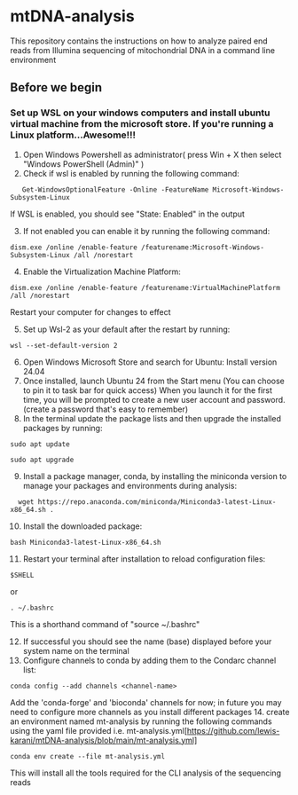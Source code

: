 # mtDNA-analysis
This repository contains the instructions on how to analyze paired end reads from Illumina sequencing of mitochondrial DNA in a command line environment

## Before we begin
### Set up WSL on your windows computers and install ubuntu virtual machine from the microsoft store. If you're running a Linux platform...Awesome!!!

1. Open Windows Powershell as administrator( press Win + X then select "Windows PowerShell (Admin)" )
2. Check if wsl is enabled by running the following command:
```
   Get-WindowsOptionalFeature -Online -FeatureName Microsoft-Windows-Subsystem-Linux
 ```   
If WSL is enabled, you should see "State: Enabled" in the output

3. If not enabled you can enable it by running the following command:
```
dism.exe /online /enable-feature /featurename:Microsoft-Windows-Subsystem-Linux /all /norestart
```
4. Enable the Virtualization Machine Platform:
```
dism.exe /online /enable-feature /featurename:VirtualMachinePlatform /all /norestart
```
Restart your computer for changes to effect

5. Set up Wsl-2 as your default after the restart by running:
```
wsl --set-default-version 2
```
6. Open Windows Microsoft Store and search for Ubuntu: Install version 24.04
7. Once installed, launch Ubuntu 24 from the Start menu (You can choose to pin it to task bar for quick access)
   When you launch it for the first time, you will be prompted to create a new user account and password.(create a password that's easy to remember)
8. In the terminal update the package lists and then upgrade the installed packages by running:
```
sudo apt update
```
```
sudo apt upgrade
```
9. Install a package manager, conda, by installing the miniconda version to manage your packages and environments during analysis:
    
```
  wget https://repo.anaconda.com/miniconda/Miniconda3-latest-Linux-x86_64.sh .
``` 
10. Install the downloaded package:

```
bash Miniconda3-latest-Linux-x86_64.sh
```
11. Restart your terminal after installation to reload configuration files:
```
$SHELL
```
or
```
. ~/.bashrc
```
This is a shorthand command of "source ~/.bashrc"

12. If successful you should see the name (base) displayed before your system name on the terminal
13. Configure channels to conda by adding them to the Condarc channel list:
```
conda config --add channels <channel-name>
```
Add the 'conda-forge' and 'bioconda' channels for now; in future you may need to configure more channels as you install different packages
14. create an environment named mt-analysis by running the following commands using the yaml file provided i.e. mt-analysis.yml[https://github.com/lewis-karani/mtDNA-analysis/blob/main/mt-analysis.yml]
```
conda env create --file mt-analysis.yml
```
This will install all the tools required for the CLI analysis of the sequencing reads
